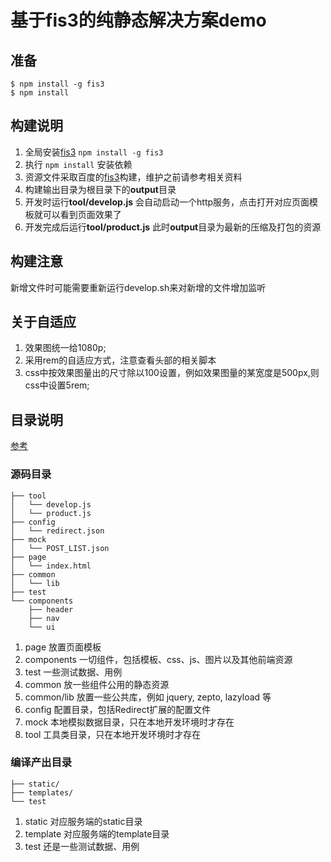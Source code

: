 # 基于fis3的纯静态解决方案demo

## 准备
   ```
   $ npm install -g fis3
   $ npm install
   
   ```
   
## 构建说明
   1. 全局安装[fis3](http://fex-team.github.io/fis3/index.html) `npm install -g fis3`
   2. 执行 `npm install` 安装依赖
   3. 资源文件采取百度的[fis3](https://github.com/fex-team/fis3)构建，维护之前请参考相关资料
   4. 构建输出目录为根目录下的**output**目录
   5. 开发时运行**tool/develop.js** 会自动启动一个http服务，点击打开对应页面模板就可以看到页面效果了
   6. 开发完成后运行**tool/product.js** 此时**output**目录为最新的压缩及打包的资源
   
## 构建注意
   新增文件时可能需要重新运行develop.sh来对新增的文件增加监听
   
## 关于自适应
   1. 效果图统一给1080p;
   2. 采用rem的自适应方式，注意查看头部的相关脚本
   3. css中按效果图量出的尺寸除以100设置，例如效果图量的某宽度是500px,则css中设置5rem;
   
## 目录说明
[参考](https://github.com/fex-team/fis3/blob/master/doc/docs/api/config-commonly-used.md)

### 源码目录

```
├── tool
│   └── develop.js
│   └── product.js
├── config
│   └── redirect.json
├── mock
│   └── POST_LIST.json
├── page
│   └── index.html
├── common
│   └── lib
├── test
└── components
    ├── header
    ├── nav
    └── ui
```

1. page 放置页面模板
2. components 一切组件，包括模板、css、js、图片以及其他前端资源
3. test 一些测试数据、用例
4. common 放一些组件公用的静态资源
5. common/lib 放置一些公共库，例如 jquery, zepto, lazyload 等
6. config 配置目录，包括Redirect扩展的配置文件
7. mock 本地模拟数据目录，只在本地开发环境时才存在
8. tool 工具类目录，只在本地开发环境时才存在

### 编译产出目录

```
├── static/
├── templates/
└── test
```


1. static 对应服务端的static目录
2. template 对应服务端的template目录
3. test 还是一些测试数据、用例
